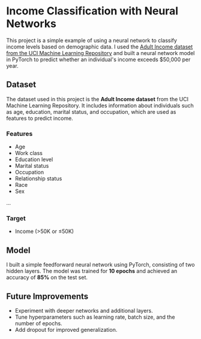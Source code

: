 # Income Classification with Neural Networks

This project is a simple example of using a neural network to classify income levels based on demographic data. I used the [Adult Income dataset from the UCI Machine Learning Repository](https://archive.ics.uci.edu/dataset/2/adult) and built a neural network model in PyTorch to predict whether an individual's income exceeds $50,000 per year.

## Dataset

The dataset used in this project is the **Adult Income dataset** from the UCI Machine Learning Repository. It includes information about individuals such as age, education, marital status, and occupation, which are used as features to predict income.

### Features

- Age
- Work class
- Education level
- Marital status
- Occupation
- Relationship status
- Race
- Sex
  
...

### Target

- Income (>50K or ≤50K)

## Model

I built a simple feedforward neural network using PyTorch, consisting of two hidden layers.
The model was trained for **10 epochs** and achieved an accuracy of **85%** on the test set.

## Future Improvements

- Experiment with deeper networks and additional layers.
- Tune hyperparameters such as learning rate, batch size, and the number of epochs.
- Add dropout for improved generalization.
